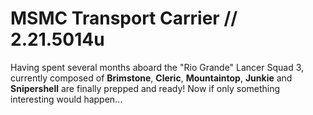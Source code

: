 # MSMC Transport Carrier // 2.21.5014u
Having spent several months aboard the "Rio Grande" Lancer Squad 3, currently composed of **Brimstone**, **Cleric**, **Mountaintop**, **Junkie** and **Snipershell** are finally prepped and ready! Now if only something interesting would happen...
